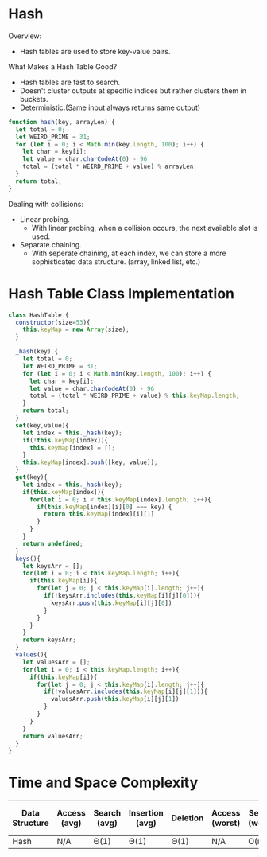 # Hash

Overview:
- Hash tables are used to store key-value pairs.

What Makes a Hash Table Good?
- Hash tables are fast to search.
- Doesn't cluster outputs at specific indices but rather clusters them in buckets.
- Deterministic.(Same input always returns same output)

```js
function hash(key, arrayLen) {
  let total = 0;
  let WEIRD_PRIME = 31;
  for (let i = 0; i < Math.min(key.length, 100); i++) {
    let char = key[i];
    let value = char.charCodeAt(0) - 96
    total = (total * WEIRD_PRIME + value) % arrayLen;
  }
  return total;
}

```

Dealing with collisions:
- Linear probing.
  - With linear probing, when a collision occurs, the next available slot is used.
- Separate chaining.
  - With seperate chaining, at each index, we can store a more sophisticated data structure. (array, linked list, etc.)

# Hash Table Class Implementation

```js
class HashTable {
  constructor(size=53){
    this.keyMap = new Array(size);
  }

  _hash(key) {
    let total = 0;
    let WEIRD_PRIME = 31;
    for (let i = 0; i < Math.min(key.length, 100); i++) {
      let char = key[i];
      let value = char.charCodeAt(0) - 96
      total = (total * WEIRD_PRIME + value) % this.keyMap.length;
    }
    return total;
  }
  set(key,value){
    let index = this._hash(key);
    if(!this.keyMap[index]){
      this.keyMap[index] = [];
    }
    this.keyMap[index].push([key, value]);
  }
  get(key){
    let index = this._hash(key);
    if(this.keyMap[index]){
      for(let i = 0; i < this.keyMap[index].length; i++){
        if(this.keyMap[index][i][0] === key) {
          return this.keyMap[index][i][1]
        }
      }
    }
    return undefined;
  }
  keys(){
    let keysArr = [];
    for(let i = 0; i < this.keyMap.length; i++){
      if(this.keyMap[i]){
        for(let j = 0; j < this.keyMap[i].length; j++){
          if(!keysArr.includes(this.keyMap[i][j][0])){
            keysArr.push(this.keyMap[i][j][0])
          }
        }
      }
    }
    return keysArr;
  }
  values(){
    let valuesArr = [];
    for(let i = 0; i < this.keyMap.length; i++){
      if(this.keyMap[i]){
        for(let j = 0; j < this.keyMap[i].length; j++){
          if(!valuesArr.includes(this.keyMap[i][j][1])){
            valuesArr.push(this.keyMap[i][j][1])
          }
        }
      }
    }
    return valuesArr;
  }
}

```

# Time and Space Complexity

| Data Structure | Access (avg) | Search (avg) | Insertion (avg) | Deletion | Access (worst) | Search (worst) | Insertion (worst) | Deletion (worst) | Space Complexity (worst) |
|------|--------------|--------------|-----------------|----------|----------------|----------------|-------------------|------------------|--------------------------|
| Hash | N/A          | Θ(1)         | Θ(1)            | Θ(1)     | N/A            | O(n)           | O(n)              | O(n)             | O(n)                     |

